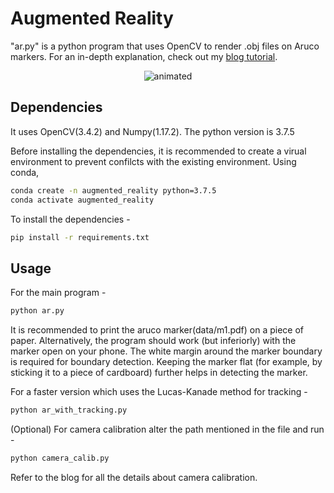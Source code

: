 # Augmented Reality

"ar.py" is a python program that uses OpenCV to render .obj files on Aruco markers. For an in-depth explanation, check out my [blog tutorial](https://medium.com/swlh/augmented-reality-diy-3fc138274561).

<!-- ![Demo](https://user-images.githubusercontent.com/31953115/121981314-0b712c00-cdab-11eb-98d4-decf737824ea.gif) -->

<p align = "center">
  <img src="https://user-images.githubusercontent.com/31953115/121981314-0b712c00-cdab-11eb-98d4-decf737824ea.gif" alt="animated" />
</p>


## Dependencies

It uses OpenCV(3.4.2) and Numpy(1.17.2). The python version is 3.7.5

Before installing the dependencies, it is recommended to create a virual environment to prevent confilcts with the existing environment. Using conda, 

```bash
conda create -n augmented_reality python=3.7.5
conda activate augmented_reality
``` 

To install the dependencies - 
```bash
pip install -r requirements.txt
```

## Usage
For the main program - 

```bash
python ar.py
```
It is recommended to print the aruco marker(data/m1.pdf) on a piece of paper. Alternatively, the program should work (but inferiorly) with the marker open on your phone. The white margin around the marker boundary is required for boundary detection. Keeping the marker flat (for example, by sticking it to a piece of cardboard) further helps in detecting the marker. 

For a faster version which uses the Lucas-Kanade method for tracking - 
```bash
python ar_with_tracking.py
```

(Optional) For camera calibration alter the path mentioned in the file and run - 

```bash
python camera_calib.py 
```

Refer to the blog for all the details about camera calibration. 

